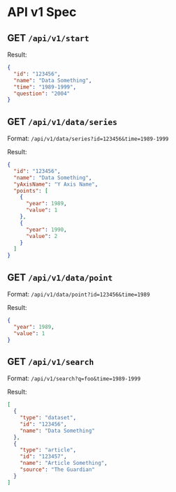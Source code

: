 # API v1 Spec

## GET `/api/v1/start`

Result:

```json
{
  "id": "123456",
  "name": "Data Something",
  "time": "1989-1999",
  "question": "2004"
}
```

## GET `/api/v1/data/series`

Format: `/api/v1/data/series?id=123456&time=1989-1999`

Result:

```json
{
  "id": "123456",
  "name": "Data Something",
  "yAxisName": "Y Axis Name",
  "points": [
    {
      "year": 1989,
      "value": 1
    },
    {
      "year": 1990,
      "value": 2
    }
  ]
}
```

## GET `/api/v1/data/point`

Format: `/api/v1/data/point?id=123456&time=1989`

Result:

```json
{
  "year": 1989,
  "value": 1
}
```

## GET `/api/v1/search`

Format: `/api/v1/search?q=foo&time=1989-1999`

Result:

```json
[
  {
    "type": "dataset",
    "id": "123456",
    "name": "Data Something"
  },
  {
    "type": "article",
    "id": "123457",
    "name": "Article Something",
    "source": "The Guardian"
  }
]
```